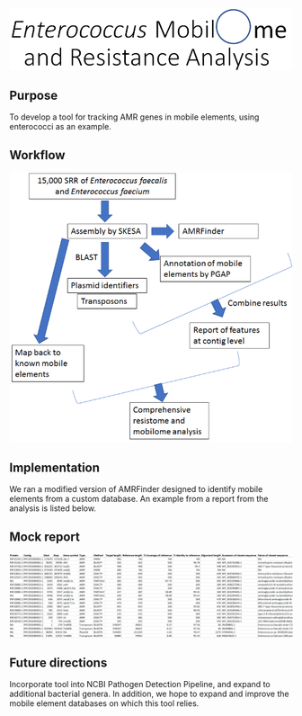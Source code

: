 ![image](image3.png)

## Purpose

To develop a tool for tracking AMR genes in mobile elements, using enterococci as an example.

## Workflow
![image](image5.png)

## Implementation

We ran a modified version of AMRFinder designed to identify mobile elements from a custom database. An example from a report from the analysis is listed below.

## Mock report

![image](image4.png)

## Future directions

Incorporate tool into NCBI Pathogen Detection Pipeline, and expand to additional bacterial genera. In addition, we hope to expand and improve the mobile element databases on which this tool relies.
